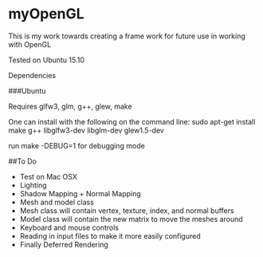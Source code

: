 # myOpenGL
This is my work towards creating a frame work for future use in working with OpenGL 

Tested on Ubuntu 15.10

Dependencies

###Ubuntu 

Requires glfw3, glm, g++, glew, make

One can install with the following on the command line:
sudo apt-get install make g++ libglfw3-dev libglm-dev glew1.5-dev

run make -DEBUG=1 for debugging mode

##To Do

- Test on Mac OSX
- Lighting
- Shadow Mapping + Normal Mapping
- Mesh and model class
- Mesh class will contain vertex, texture, index, and normal buffers
- Model class will contain the new matrix to move the meshes around
- Keyboard and mouse controls
- Reading in input files to make it more easily configured
- Finally Deferred Rendering
